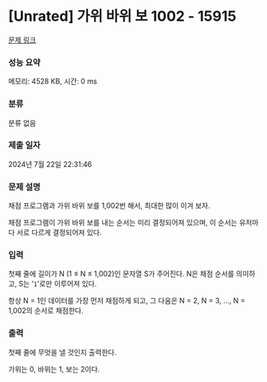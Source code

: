 # [Unrated] 가위 바위 보 1002 - 15915 

[문제 링크](https://www.acmicpc.net/problem/15915) 

### 성능 요약

메모리: 4528 KB, 시간: 0 ms

### 분류

분류 없음

### 제출 일자

2024년 7월 22일 22:31:46

### 문제 설명

<p>채점 프로그램과 가위 바위 보를 1,002번 해서, 최대한 많이 이겨 보자.</p>

<p>채점 프로그램이 가위 바위 보를 내는 순서는 미리 결정되어져 있으며, 이 순서는 유저마다 서로 다르게 결정되어져 있다.</p>

### 입력 

 <p>첫째 줄에 길이가 N (1 ≤ N ≤ 1,002)인 문자열 S가 주어진다. N은 채점 순서를 의미하고, S는 '<code>1</code>'로만 이루어져 있다.</p>

<p>항상 N = 1인 데이터를 가장 먼저 채점하게 되고, 그 다음은 N = 2, N = 3, ..., N = 1,002의 순서로 채점한다.</p>

### 출력 

 <p>첫째 줄에 무엇을 낼 것인지 출력한다.</p>

<p>가위는 0, 바위는 1, 보는 2이다.</p>

